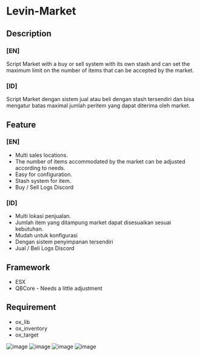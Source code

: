 # Levin-Market

## Description
### [EN] 
Script Market with a buy or sell system with its own stash and can set the maximum limit on the number of items that can be accepted by the market.
### [ID]
Script Market dengan sistem jual atau beli dengan stash tersendiri dan bisa mengatur batas maximal jumlah peritem yang dapat diterima oleh market.

## Feature
### [EN]
- Multi sales locations.
- The number of items accommodated by the market can be adjusted according to needs.
- Easy for configuration.
- Stash system for item.
- Buy / Sell Logs Discord
### [ID]
- Multi lokasi penjualan.
- Jumlah item yang ditampung market dapat disesuaikan sesuai kebutuhan.
- Mudah untuk konfigurasi
- Dengan sistem penyimpanan tersendiri
- Jual / Beli Logs Discord

## Framework
- ESX
- QBCore - Needs a little adjustment

## Requirement
- ox_lib
- ox_inventory
- ox_target

![image](https://r2.fivemanage.com/EfNUNOTHVziPWiHsLjvri/market1.png)
![image](https://r2.fivemanage.com/EfNUNOTHVziPWiHsLjvri/market2.png)
![image](https://r2.fivemanage.com/EfNUNOTHVziPWiHsLjvri/market3.png)
![image](https://r2.fivemanage.com/EfNUNOTHVziPWiHsLjvri/market4.png)
